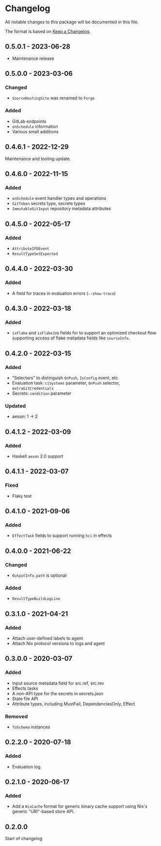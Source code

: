 
# Changelog

All notable changes to this package will be documented in this file.

The format is based on [Keep a Changelog](https://keepachangelog.com/en/1.0.0/).

## 0.5.0.1 - 2023-06-28

 - Maintenance release

## 0.5.0.0 - 2023-03-06

### Changed

 - `SourceHostingSite` was renamed to `Forge`

### Added

 - GitLab endpoints
 - `onSchedule` information
 - Various small additions


## 0.4.6.1 - 2022-12-29

Maintenance and tooling update.

## 0.4.6.0 - 2022-11-15

### Added

 - `onSchedule` event handler types and operations
 - `GitToken` secrets type, secrets types
 - `ImmutableGitInput` repository metadata attributes

## 0.4.5.0 - 2022-05-17

### Added

 - `AttributeIFDEvent`
 - `ResultTypeSetExpected`

## 0.4.4.0 - 2022-03-30

### Added

 - A field for traces in evaluation errors (`--show-trace`)

## 0.4.3.0 - 2022-03-18

### Added

 - `isFlake` and `isFlakeJob` fields for to support an optimized checkout flow
   supporting access of flake metadata fields like `sourceInfo`.

## 0.4.2.0 - 2022-03-15

### Added

 - "Selectors" to distinguish `OnPush`, `IsConfig` event, etc
 - Evaluation task: `ciSystems` parameter, `OnPush` selector, `extraGitCredentials`
 - Secrets: `condition` parameter

### Updated

 - aeson: 1 -> 2

## 0.4.1.2 - 2022-03-09

### Added

 - Haskell `aeson` 2.0 support

## 0.4.1.1 - 2022-03-07

### Fixed

 - Flaky test

## 0.4.1.0 - 2021-09-06

### Added

 - `EffectTask` fields to support running `hci` in effects

## 0.4.0.0 - 2021-06-22

### Changed

 - `OutputInfo.path` is optional

### Added

 - `ResultTypeBuildLogLine`

## 0.3.1.0 - 2021-04-21

### Added

 - Attach user-defined labels to agent
 - Attach Nix protocol versions to logs and agent

## 0.3.0.0 - 2020-03-07

### Added

 - Input source metadata field for src.ref, src.rev
 - Effects tasks
 - A non-API type for the secrets in secrets.json
 - State file API
 - Attribute types, including MustFail, DependenciesOnly, Effect

### Removed

 - `ToSchema` instances

## 0.2.2.0 - 2020-07-18

### Added

 - Evaluation log

## 0.2.1.0 - 2020-06-17

### Added

 - Add a `NixCache` format for generic binary cache support using Nix's generic "URI"-based store API.

## 0.2.0.0

Start of changelog

